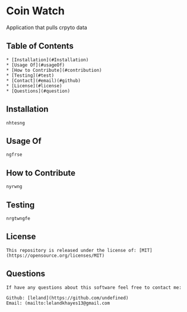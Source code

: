 
  # Coin Watch
  
  Application that pulls crpyto data
  
  ## Table of Contents
  
    * [Installation](#Installation)
    * [Usage Of](#usageOf)
    * [How to Contribute](#contribution)
    * [Testing](#test)
    * [Contact](#email)(#github)
    * [License](#license)
    * [Questions](#question)
  
  ## Installation
  
    nhtesng
  
  ## Usage Of
  
    ngfrse
  
  ## How to Contribute
  
    nyrwng
  
  ## Testing
  
    nrgtwngfe  
  
  ## License
  
    This repository is released under the license of: [MIT](https://opensource.org/licenses/MIT)

  ## Questions

    If have any questions about this software feel free to contact me:

    Github: [leland](https://github.com/undefined)
    Email: (mailto:lelandkhayes13@gmail.com

  